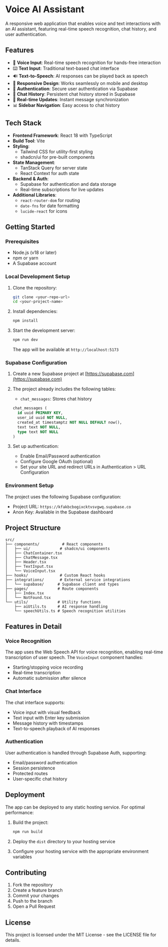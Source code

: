 
# Voice AI Assistant

A responsive web application that enables voice and text interactions with an AI assistant, featuring real-time speech recognition, chat history, and user authentication.

## Features

- 🎤 **Voice Input**: Real-time speech recognition for hands-free interaction
- ⌨️ **Text Input**: Traditional text-based chat interface
- 🔊 **Text-to-Speech**: AI responses can be played back as speech
- 📱 **Responsive Design**: Works seamlessly on mobile and desktop
- 🔐 **Authentication**: Secure user authentication via Supabase
- 📜 **Chat History**: Persistent chat history stored in Supabase
- 🎯 **Real-time Updates**: Instant message synchronization
- 📊 **Sidebar Navigation**: Easy access to chat history

## Tech Stack

- **Frontend Framework**: React 18 with TypeScript
- **Build Tool**: Vite
- **Styling**: 
  - Tailwind CSS for utility-first styling
  - shadcn/ui for pre-built components
- **State Management**: 
  - TanStack Query for server state
  - React Context for auth state
- **Backend & Auth**: 
  - Supabase for authentication and data storage
  - Real-time subscriptions for live updates
- **Additional Libraries**:
  - `react-router-dom` for routing
  - `date-fns` for date formatting
  - `lucide-react` for icons

## Getting Started

### Prerequisites

- Node.js (v18 or later)
- npm or yarn
- A Supabase account

### Local Development Setup

1. Clone the repository:
   ```bash
   git clone <your-repo-url>
   cd <your-project-name>
   ```

2. Install dependencies:
   ```bash
   npm install
   ```

3. Start the development server:
   ```bash
   npm run dev
   ```

   The app will be available at `http://localhost:5173`

### Supabase Configuration

1. Create a new Supabase project at [https://supabase.com](https://supabase.com)

2. The project already includes the following tables:
   - `chat_messages`: Stores chat history
   ```sql
   chat_messages (
     id uuid PRIMARY KEY,
     user_id uuid NOT NULL,
     created_at timestamptz NOT NULL DEFAULT now(),
     text text NOT NULL,
     type text NOT NULL
   )
   ```

3. Set up authentication:
   - Enable Email/Password authentication
   - Configure Google OAuth (optional)
   - Set your site URL and redirect URLs in Authentication > URL Configuration

### Environment Setup

The project uses the following Supabase configuration:
- Project URL: `https://kfakbcbogixcktvsvgwq.supabase.co`
- Anon Key: Available in the Supabase dashboard

## Project Structure

```
src/
├── components/          # React components
│   ├── ui/             # shadcn/ui components
│   ├── ChatContainer.tsx
│   ├── ChatMessage.tsx
│   ├── Header.tsx
│   ├── TextInput.tsx
│   └── VoiceInput.tsx
├── hooks/              # Custom React hooks
├── integrations/       # External service integrations
│   └── supabase/      # Supabase client and types
├── pages/             # Route components
│   ├── Index.tsx
│   └── NotFound.tsx
└── utils/             # Utility functions
    ├── aiUtils.ts     # AI response handling
    └── speechUtils.ts # Speech recognition utilities
```

## Features in Detail

### Voice Recognition
The app uses the Web Speech API for voice recognition, enabling real-time transcription of user speech. The `VoiceInput` component handles:
- Starting/stopping voice recording
- Real-time transcription
- Automatic submission after silence

### Chat Interface
The chat interface supports:
- Voice input with visual feedback
- Text input with Enter key submission
- Message history with timestamps
- Text-to-speech playback of AI responses

### Authentication
User authentication is handled through Supabase Auth, supporting:
- Email/password authentication
- Session persistence
- Protected routes
- User-specific chat history

## Deployment

The app can be deployed to any static hosting service. For optimal performance:

1. Build the project:
   ```bash
   npm run build
   ```

2. Deploy the `dist` directory to your hosting service

3. Configure your hosting service with the appropriate environment variables

## Contributing

1. Fork the repository
2. Create a feature branch
3. Commit your changes
4. Push to the branch
5. Open a Pull Request

## License

This project is licensed under the MIT License - see the LICENSE file for details.

